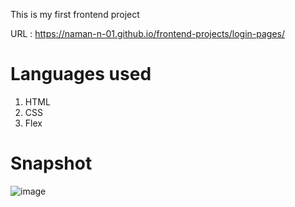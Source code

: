 
This is my first frontend project

URL : https://naman-n-01.github.io/frontend-projects/login-pages/

# Languages used

1. HTML
2. CSS
3. Flex
   
# Snapshot
![image](https://github.com/user-attachments/assets/bf5ed382-e61a-443b-b20c-c35bb2020903)
